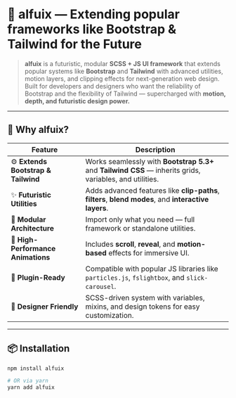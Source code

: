 # 🌌 alfuix — Extending popular frameworks like Bootstrap & Tailwind for the Future

> **alfuix** is a futuristic, modular **SCSS + JS UI framework** that extends popular systems like **Bootstrap** and **Tailwind** with advanced utilities, motion layers, and clipping effects for next-generation web design.  
> Built for developers and designers who want the reliability of Bootstrap and the flexibility of Tailwind — supercharged with **motion, depth, and futuristic design power.**

---

## 🚀 Why alfuix?

| Feature | Description |
|----------|-------------|
| ⚙️ **Extends Bootstrap & Tailwind** | Works seamlessly with **Bootstrap 5.3+** and **Tailwind CSS** — inherits grids, variables, and utilities. |
| ✨ **Futuristic Utilities** | Adds advanced features like **clip-paths**, **filters**, **blend modes**, and **interactive layers**. |
| 🎨 **Modular Architecture** | Import only what you need — full framework or standalone utilities. |
| 💫 **High-Performance Animations** | Includes **scroll**, **reveal**, and **motion-based** effects for immersive UI. |
| 🧩 **Plugin-Ready** | Compatible with popular JS libraries like `particles.js`, `fslightbox`, and `slick-carousel`. |
| 🧠 **Designer Friendly** | SCSS-driven system with variables, mixins, and design tokens for easy customization. |

---

## 📦 Installation

```bash
npm install alfuix

# OR via yarn
yarn add alfuix

